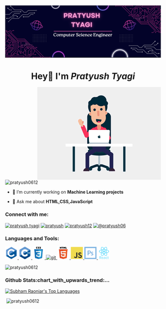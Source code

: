 <!-- <h1 align="center">Hi <img src="https://raw.githubusercontent.com/MartinHeinz/MartinHeinz/master/wave.gif" width="35px">, I'm Pratyush Tyagi</h1> -->
![logo](https://github.com/Pratyush0612/Pratyush0612/blob/main/Github%20banner%202.png)
<h1 align ="center">Hey👋 I'm <i>Pratyush Tyagi</i></h1>
<img align="right" width = "400" src= "Gitimg.gif" >

<p align="left"> <img src="https://komarev.com/ghpvc/?username=pratyush0612&label=Profile%20views&color=0e75b6&style=flat" alt="pratyush0612" /> </p>

- 🔭 I’m currently working on **Machine Learning projects**

<!-- - 🌱 I’m currently learning **** -->

- 💬 Ask me about **HTML,CSS,JavaScript**

<h3 align="left">Connect with me:</h3>
<p align="left">
<a href="https://linkedin.com/in/pratyush tyagi" target="blank"><img align="center" src="https://raw.githubusercontent.com/rahuldkjain/github-profile-readme-generator/master/src/images/icons/Social/linked-in-alt.svg" alt="pratyush tyagi" height="30" width="40" /></a>
<a href="https://medium.com/pratyush" target="blank"><img align="center" src="https://raw.githubusercontent.com/rahuldkjain/github-profile-readme-generator/master/src/images/icons/Social/medium.svg" alt="pratyush" height="30" width="40" /></a>
<!-- <a href="https://www.codechef.com/users/pratyush0612" target="blank"><img align="center" src="https://cdn.jsdelivr.net/npm/simple-icons@3.1.0/icons/codechef.svg" alt="pratyush0612" height="30" width="40" /></a> -->
<a href="https://www.hackerrank.com/pratyush12" target="blank"><img align="center" src="https://raw.githubusercontent.com/rahuldkjain/github-profile-readme-generator/master/src/images/icons/Social/hackerrank.svg" alt="pratyush12" height="30" width="40" /></a>
<a href="https://www.hackerearth.com/@pratyush06" target="blank"><img align="center" src="https://raw.githubusercontent.com/rahuldkjain/github-profile-readme-generator/master/src/images/icons/Social/hackerearth.svg" alt="@pratyush06" height="30" width="40" /></a>
</p>

<h3 align="left">Languages and Tools:</h3>
<p align="left"> <a href="https://www.cprogramming.com/" target="_blank" rel="noreferrer"> <img src="https://raw.githubusercontent.com/devicons/devicon/master/icons/c/c-original.svg" alt="c" width="40" height="40"/> </a> <a href="https://www.w3schools.com/cpp/" target="_blank" rel="noreferrer"> <img src="https://raw.githubusercontent.com/devicons/devicon/master/icons/cplusplus/cplusplus-original.svg" alt="cplusplus" width="40" height="40"/> </a> <a href="https://www.w3schools.com/css/" target="_blank" rel="noreferrer"> <img src="https://raw.githubusercontent.com/devicons/devicon/master/icons/css3/css3-original-wordmark.svg" alt="css3" width="40" height="40"/> </a> <a href="https://git-scm.com/" target="_blank" rel="noreferrer"> <img src="https://www.vectorlogo.zone/logos/git-scm/git-scm-icon.svg" alt="git" width="40" height="40"/> </a> <a href="https://www.w3.org/html/" target="_blank" rel="noreferrer"> <img src="https://raw.githubusercontent.com/devicons/devicon/master/icons/html5/html5-original-wordmark.svg" alt="html5" width="40" height="40"/> </a> <a href="https://developer.mozilla.org/en-US/docs/Web/JavaScript" target="_blank" rel="noreferrer"> <img src="https://raw.githubusercontent.com/devicons/devicon/master/icons/javascript/javascript-original.svg" alt="javascript" width="40" height="40"/> </a> <a href="https://www.photoshop.com/en" target="_blank" rel="noreferrer"> <img src="https://raw.githubusercontent.com/devicons/devicon/master/icons/photoshop/photoshop-line.svg" alt="photoshop" width="40" height="40"/> </a> <a href="https://reactjs.org/" target="_blank" rel="noreferrer"> <img src="https://raw.githubusercontent.com/devicons/devicon/master/icons/react/react-original-wordmark.svg" alt="react" width="40" height="40"/> </a> </p>


<p><img align="center" src="https://github-readme-streak-stats.herokuapp.com/?user=pratyush0612&theme=black-ice&hide_border=true&stroke=0000&background=0D1117" alt="pratyush0612" /></p>

  <h3 align="left">Github Stats:chart_with_upwards_trend:...</h3> 

<!-- <p><img align="left" src="https://github-readme-stats.vercel.app/api/top-langs?username=pratyush0612&show_icons=true&locale=en&theme=react&hide_border=true&bg_color=0D1117" alt="pratyush0612" /></p> -->
 <a href="https://github.com/pratyush0612/github-readme-stats"><img alt="Subham Raoniar's Top Languages" src="https://github-readme-stats.vercel.app/api/top-langs/?username=pratyush0612&langs_count=8&count_private=true&layout=compact&theme=react&hide_border=true&bg_color=0D1117" /></a>


<p>&nbsp;<img align="center" src="https://github-readme-stats.vercel.app/api?username=pratyush0612&show_icons=true&layout=compact&theme=react&hide_border=true&bg_color=0D1117" alt="pratyush0612" /></p>

